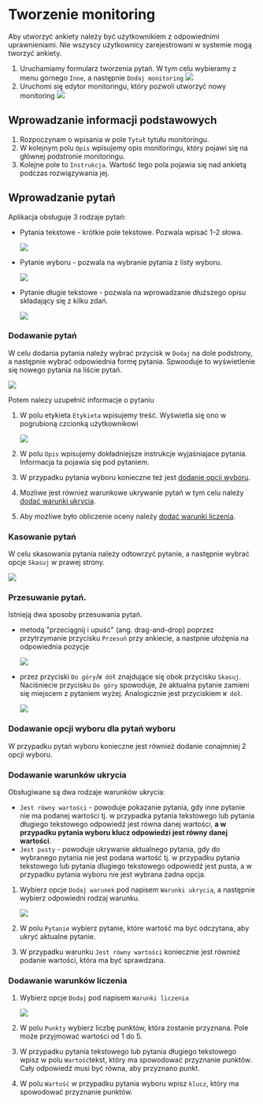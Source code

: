# Tworzenie monitoring
Aby utworzyć ankiety należy być użytkownikiem z odpowiednimi uprawnieniami. Nie wszyscy użytkownicy zarejestrowani w systemie mogą tworzyć ankiety. 

1. Uruchamiamy formularz tworzenia pytań. W tym celu wybieramy z menu górnego `Inne`, a następnie `Dodaj monitoring`
![](creating-monitoring/1.png)
2. Uruchomi się edytor monitoringu, który pozwoli utworzyć nowy monitoring
![](creating-monitoring/2.png)

## Wprowadzanie informacji podstawowych 
1. Rozpoczynam o wpisania w pole `Tytuł` tytułu monitoringu.
2. W kolejnym polu `Opis` wpisujemy opis monitoringu, który pojawi się na głównej podstronie monitoringu. 
3. Kolejne pole to `Instrukcja`. Wartość tego pola pojawia się nad ankietą podczas rozwiązywania jej.

## Wprowadzanie pytań
Aplikacja obsługuje 3 rodzaje pytań: 
* Pytania tekstowe - krótkie pole tekstowe. Pozwala wpisać 1-2 słowa. 

    ![](creating-monitoring/3.png)

* Pytanie wyboru - pozwala na wybranie pytania z listy wyboru. 

    ![](creating-monitoring/4.png)

* Pytanie długie tekstowe - pozwala na wprowadzanie dłuższego opisu składający się z kilku zdań. 

    ![](creating-monitoring/5.png)

### Dodawanie pytań
W celu dodania pytania należy wybrać przycisk w `Dodaj` na dole podstrony, a następnie wybrać odpowiednia formę pytania. Spwooduje to wyświetlenie się nowego pytania na liście pytań. 

![](creating-monitoring/6.png)

Potem nalezy uzupełnić informacje o pytaniu
1. W polu etykieta `Etykieta` wpisujemy treść. Wyświetla się ono w pogrubioną czcionką użytkownikowi

    ![](creating-monitoring/7.png)

2. W polu `Opis` wpisujemy dokładniejsze instrukcje wyjaśniajace pytania. Informacja ta pojawia się pod pytaniem. 
3. W przypadku pytania wyboru konieczne też jest [dodanie opcji wyboru](#dodawanie-opcji-wyboru-dla-pytań-wyboru).
4. Mozliwe jest również warunkowe ukrywanie pytań w tym celu należy [dodać warunki ukrycia](#dodawanie-warunk%C3%B3w-ukrycia).
4. Aby możliwe było obliczenie oceny należy [dodać warunki liczenia](#dodawanie-warunków-liczenia).

### Kasowanie pytań
W celu skasowania pytania należy odtowrzyć pytanie, a następnie wybrać opcje `Skasuj` w prawej strony. 

![](creating-monitoring/8.png)

### Przesuwanie pytań.
Istnieją dwa sposoby przesuwania pytań. 
* metodą "przeciągnij i upuść" (ang. drag-and-drop) poprzez przytrzymanie przycisku `Przesuń` przy ankiecie, a nastpnie ułożęnia na odpowiednia pozycje

    ![](creating-monitoring/9.png)

* przez przyciski `Do góry`/`W dół` znajdujące się obok przycisku `Skasuj`. Naciśniecie przycisku `Do góry` spowoduje, że aktualna pytanie zamieni się miejscem z pytaniem wyżej. Analogicznie jest przyciskiem `W dół`.

    ![](creating-monitoring/10.png)

### Dodawanie opcji wyboru dla pytań wyboru
W przypadku pytań wyboru konieczne jest również dodanie conajmniej 2 opcji wyboru.  

### Dodawanie warunków ukrycia
Obsługiwane są dwa rodzaje warunków ukrycia:
* `Jest równy wartości` - powoduje pokazanie pytania, gdy inne pytanie nie ma podanej wartości tj. w przypadka pytania tekstowego lub pytania długiego tekstowego odpowiedź jest równa danej wartości, **a w przypadku pytania wyboru klucz odpowiedzi jest równy danej wartości**.
* `Jest pusty` - powoduje ukrywanie aktualnego pytania, gdy do wybranego pytania nie jest podana wartość tj. w przypadku pytania tekstowego lub pytania dlugiego tekstowego odpowiedź jest pusta, a w przypadku pytania wyboru nie jest wybrana żadna opcja. 

1. Wybierz opcje `Dodaj warunek` pod napisem `Warunki ukrycia`, a następnie wybierz odpowiedni rodzaj warunku.  

    ![](creating-monitoring/11.png)

2. W polu `Pytanie` wybierz pytanie, które wartość ma być odczytana, aby ukryć aktualne pytanie. 
3. W przypadku warunku `Jest równy wartości` koniecznie jest również podanie wartości, która ma być sprawdzana. 

### Dodawanie warunków liczenia
1. Wybierz opcje `Dodaj` pod napisem `Warunki liczenia`

    ![](creating-monitoring/12.png)

2. W polu `Punkty` wybierz liczbę punktów, która zostanie przyznana. Pole może przyjmować wartości od 1 do 5. 
3. W przypadku pytania tekstowego lub pytania długiego tekstowego wpisz w polu `Wartość`tekst, który ma spowodować przyznanie punktów. Cały odpowiedź musi być równa, aby przyznano punkt. 
3. W polu `Wartość` w przypadku pytania wyboru wpisz `klucz`, który ma spowodować przyznanie punktów.
